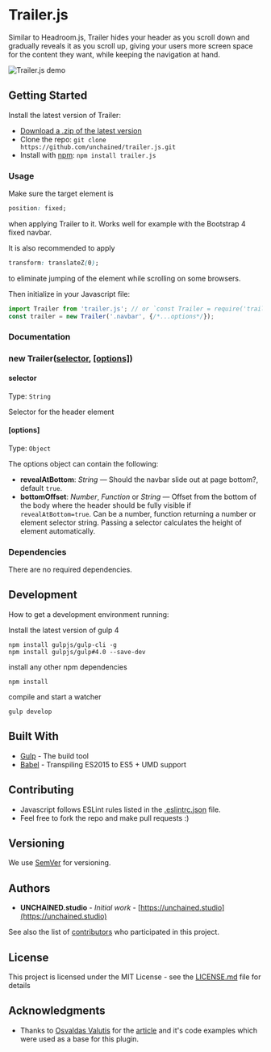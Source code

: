 # Trailer.js

Similar to Headroom.js, Trailer hides your header as you scroll down and gradually reveals it as you scroll up,
giving your users more screen space for the content they want, while keeping the navigation at hand. 

![Trailer.js demo](https://i.imgur.com/xHRXmsp.gif)

## Getting Started

Install the latest version of Trailer: 

* [Download a .zip of the latest version](https://github.com/unchained/trailer.js/archive/master.zip)
* Clone the repo: `git clone https://github.com/unchained/trailer.js.git`
* Install with [npm](https://www.npmjs.com/): `npm install trailer.js`

### Usage
Make sure the target element is 
```css
position: fixed;
```
when applying Trailer to it.
Works well for example with the Bootstrap 4 fixed navbar.

It is also recommended to apply 
```css
transform: translateZ(0);
```
to eliminate jumping of the element while scrolling on some browsers.

Then initialize in your Javascript file:
```javascript
import Trailer from 'trailer.js'; // or `const Trailer = require('trailer.js').default;`
const trailer = new Trailer('.navbar', {/*...options*/});
```
### Documentation

### new Trailer([selector](#selector), [[options]](#options))

#### selector
Type: `String` 

Selector for the header element


#### [options]
Type: `Object`

The options object can contain the following:
* **revealAtBottom**: *String* — Should the navbar slide out at page bottom?, default `true`.
* **bottomOffset**: *Number*, *Function* or *String* — Offset from the bottom of the body where the header should be fully visible if `revealAtBottom=true`. Can be a number, function returning a number or element selector string. Passing a selector calculates the height of element automatically.
### Dependencies

There are no required dependencies.

## Development

How to get a development environment running:

Install the latest version of gulp 4

```
npm install gulpjs/gulp-cli -g
npm install gulpjs/gulp#4.0 --save-dev
```

install any other npm dependencies

```
npm install
```

compile and start a watcher

```
gulp develop
```

## Built With

* [Gulp](https://gulpjs.com/) - The build tool
* [Babel](https://babeljs.io/) - Transpiling ES2015 to ES5 + UMD support

## Contributing

* Javascript follows ESLint rules listed in the [.eslintrc.json](.eslintrc.json) file.
* Feel free to fork the repo and make pull requests :) 

## Versioning

We use [SemVer](http://semver.org/) for versioning. 

## Authors

* **UNCHAINED.studio** - *Initial work* - [https://unchained.studio](https://unchained.studio)

See also the list of [contributors](https://github.com/unchained/trailer.js/contributors) who participated in this project.

## License

This project is licensed under the MIT License - see the [LICENSE.md](LICENSE.md) file for details

## Acknowledgments

* Thanks to [Osvaldas Valutis](https://osvaldas.info/) for the [article](https://osvaldas.info/auto-hide-sticky-header) and it's code examples which were used as a base for this plugin.  
